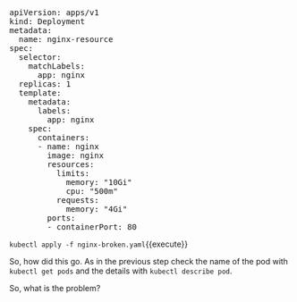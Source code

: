 

<pre class="file" data-filename="nginx-resource.yaml" data-target="replace">apiVersion: apps/v1
kind: Deployment
metadata:
  name: nginx-resource
spec:
  selector:
    matchLabels:
      app: nginx
  replicas: 1
  template:
    metadata:
      labels:
        app: nginx
    spec:
      containers:
      - name: nginx
        image: nginx
        resources:
          limits:
            memory: "10Gi"
            cpu: "500m"
          requests:
            memory: "4Gi"
        ports:
        - containerPort: 80
</pre>


`
kubectl apply -f nginx-broken.yaml
`{{execute}}

So, how did this go. As in the previous step check the name of the pod with `kubectl get pods` and the details with `kubectl describe pod`.

So, what is the problem?
